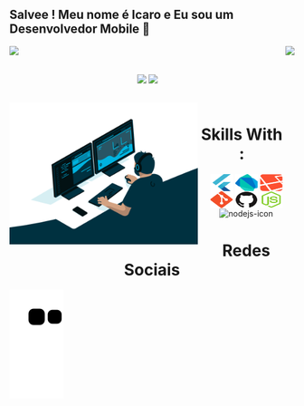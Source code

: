## Salvee ! Meu nome é Icaro e Eu sou um Desenvolvedor Mobile 📱

<div>
  
  <img  height="180em" src="https://github-readme-stats.vercel.app/api?username=Icimm&show_icons=true&theme=great-gatsby&include_all_commits=true&count_private=true"/>
  <img align="right" height="180em" src="https://github-readme-stats.vercel.app/api/top-langs/?username=Icimm&layout=compact&langs_count=16&theme=great-gatsby"/>
</div>
<br>

<p align="center">
   <a href="https://www.linkedin.com/in/icaro-bellem-8a0947235/" target="_blank"><img src="https://img.shields.io/badge/-LinkedIn-%230077B5?style=for-the-badge&logo=linkedin&logoColor=white" target="_blank"></a>
   <!--<a href="https://instagram.com/icarobellemskt" target="_blank"><img src="https://img.shields.io/badge/-Instagram-005dff?style=for-the-badge&logo=instagram&logoColor=white" target="_blank"></a> -->
   <a href="mailto:icarobellem2@gmail.com" target="_blank"><img src="https://img.shields.io/badge/-gmail-ffffff?style=for-the-badge&logo=gmail&logoColor=red" target="_blank"></a>
</p>

<div  align="center"> 
  <div style="display: inline_block"><br>
    <img align="left" height="250" alt="coding-time" src="code.gif">
    <h1 align="center">Skills With : </h1>
    <img align="center" height="30" width="40" alt= "flutter-icon" src="https://raw.githubusercontent.com/devicons/devicon/master/icons/flutter/flutter-original.svg">
    <img align="center" height="30" width="40" alt="dart-icon" src="https://raw.githubusercontent.com/devicons/devicon/master/icons/dart/dart-original.svg">
    <img align="center" height="30" width="40" alt="laravel-icon" src="https://raw.githubusercontent.com/devicons/devicon/master/icons/laravel/laravel-plain.svg">
    <img align="center" height="30" width="40" alt="git-icon" src="https://raw.githubusercontent.com/devicons/devicon/master/icons/git/git-original.svg">
    <img align="center" height="30" width="40" alt="github-icon" src="https://raw.githubusercontent.com/devicons/devicon/master/icons/github/github-original.svg">
    <img align="center" height="30" width="40" alt="nodejs-icon" src="https://raw.githubusercontent.com/devicons/devicon/master/icons/nodejs/nodejs-original.svg">
    <img align="center" height="30" width="40" alt="nodejs-icon" src="https://raw.githubusercontent.com/jmnote/z-icons/master/svg/cpp.svg">
   </div>
    
  
  <h1 align="center">Redes Sociais</h1>
  
</div>
  
![Snake animation](https://github.com/Icimm/Icimm/blob/output/github-contribution-grid-snake.svg)
